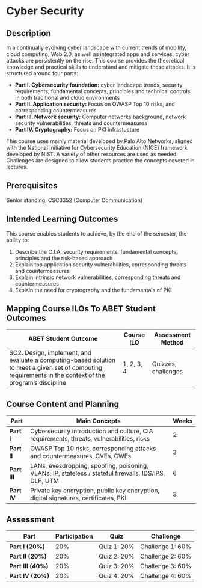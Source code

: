 # Cyber Security
## Description
In a continually evolving cyber landscape with current trends of mobility, cloud computing, Web 2.0, as well as integrated apps and services, cyber attacks are persistently on the rise. This course provides the theoretical knowledge and practical skills to understand and mitigate these attacks. It is structured around four parts:
- **Part I. Cybersecurity foundation:** cyber landscape trends, security requirements, fundamental concepts, principles and technical controls in both traditional and cloud environments
- **Part II. Application security:** Focus on OWASP Top 10 risks, and corresponding countermeasures
- **Part III. Network security:** Computer networks background, network security vulnerabilities, threats and countermeasures
- **Part IV. Cryptography:** Focus on PKI infrastucture

This course uses mainly material developed by Palo Alto Networks, aligned with the National Initiative for Cybersecurity Education (NICE) framework developed by NIST. A variety of other resources are used as needed. Challenges are designed to allow students practice the concepts covered in lectures.

## Prerequisites
Senior standing, CSC3352 (Computer Communication)

## Intended Learning Outcomes
This course enables students to achieve, by the end of the semester, the ability to:
1. Describe the C.I.A. security requirements, fundamental concepts, principles and the risk-based approach
2. Explain top application security vulnerabilities, corresponding threats and countermeasures
3. Explain intrinsic network vulnerabilities, corresponding threats and countermeasures
4. Explain the need for cryptography and the fundamentals of PKI

## Mapping Course ILOs To ABET Student Outcomes
| ABET Student Outcome | Course ILO | Assessment Method |
| --- | --- | --- |
| SO2. Design, implement, and evaluate a computing-based solution to meet a given set of computing requirements in the context of the program’s discipline | 1, 2, 3, 4 | Quizzes, challenges |

## Course Content and Planning
| Part | Main Concepts | Weeks
| --- | --- | --- |
| **Part I** | Cybersecurity introduction and culture, CIA requirements, threats, vulnerabilities, risks| 2 |
| **Part II** | OWASP Top 10 risks, corresponding attacks and countermeasures, CVEs, CWEs| 3 |
| **Part III** | LANs, evesdropping, spoofing, poisoning, VLANs, IP, stateless / stateful firewalls, IDS/IPS, DLP, UTM| 6 |
| **Part IV** | Private key encryption, public key encryption, digital signatures, certificates, PKI| 3 |

## Assessment
| Part | Participation | Quiz | Challenge |
| --- | --- | --- | --- |
| **Part I (20%)** | 20% | Quiz 1: 20% | Challenge 1: 60% |
| **Part II (20%)** | 20% | Quiz 2: 20% | Challenge 2: 60% |
| **Part III (40%)** | 20% | Quiz 3: 20% | Challenge 3: 60% |
| **Part IV (20%)** | 20% | Quiz 4: 20% | Challenge 4: 60% |
